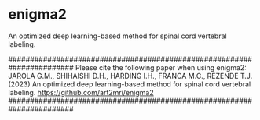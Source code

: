 # enigma2
An optimized deep learning-based method for spinal cord vertebral labeling.

#######################################################################
Please cite the following paper when using enigma2:
JAROLA G.M., SHIHAISHI D.H., HARDING I.H., FRANCA M.C., REZENDE T.J. (2023)
An optimized deep learning-based method for spinal cord vertebral labeling.
https://github.com/art2mri/enigma2
#######################################################################
